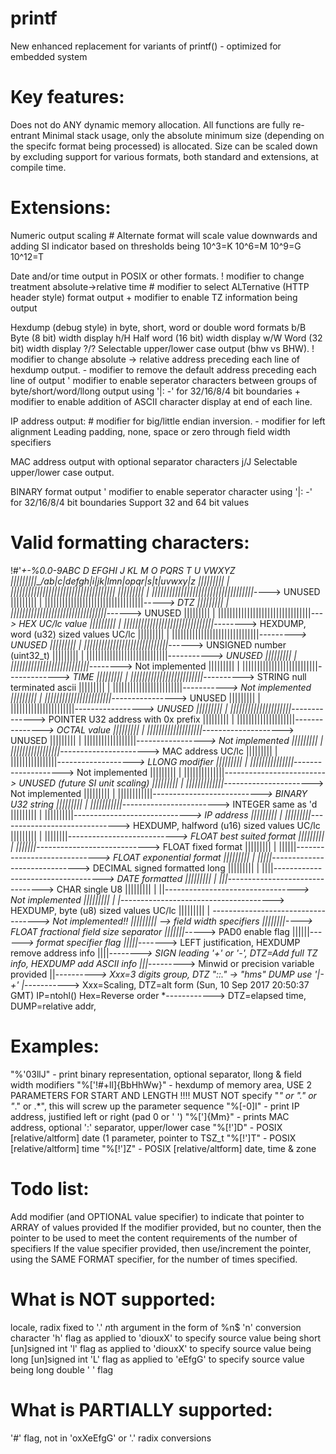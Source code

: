 # printf
  New enhanced replacement for variants of printf() - optimized for embedded system

# Key features:
  Does not do ANY dynamic memory allocation.
  All functions are fully re-entrant
  Minimal stack usage, only the absolute minimum size (depending on the specifc format being processed) is allocated.
  Size can be scaled down by excluding support for various formats, both standard and extensions, at compile time.

# Extensions:
  Numeric output scaling
  	#	Alternate format will scale value downwards and adding SI indicator based on thresholds being
  		10^3=K  10^6=M  10^9=G  10^12=T
  		
  Date and/or time output in POSIX or other formats.
    !	modifier to change treatment absolute->relative time
    #	modifier to select ALTernative (HTTP header style) format output
    +	modifier to enable TZ information being output
    
  Hexdump (debug style) in byte, short, word or double word formats
  	b/B	Byte (8 bit) width display
  	h/H	Half word (16 bit) width display
  	w/W	Word (32 bit) width display
    ?/?	Selectable upper/lower case output (bhw vs BHW).
    !	modifier to change absolute -> relative address preceding each line of hexdump output.
    -	modifier to remove the default address preceding each line of output
    '	modifier to enable seperator characters between groups of byte/short/word/llong
    	output using '|: -' for 32/16/8/4 bit boundaries
    +	modifier to enable addition of ASCII character display at end of each line.
    
  IP address output:
    # 	modifier for big/little endian inversion.
    -	modifier for left alignment
  	  	Leading padding, none, space or zero through field width specifiers
    
  MAC address output with optional separator characters
    j/J Selectable upper/lower case output.

  BINARY format output
    '	modifier to enable seperator character using '|: -' for 32/16/8/4 bit boundaries
		Support 32 and 64 bit values
  
# Valid formatting characters:
  !#'*+-%0.0-9ABC D EFGHI J KL M O PQRS T U VWXYZ
  |||||||||\_/ab|c|defgh|i|jk|lmn|opqr|s|t|uvwxy|z
  ||||||||| | ||||||||||||||||||||||||||||||||||||
  ||||||||| | |||||||||||||||||||||||||||||||||||*----> UNUSED
  ||||||||| | ||||||||||||||||||||||||||||||||||*-----> DTZ
  ||||||||| | |||||||||||||||||||||||||||||||||*------> UNUSED
  ||||||||| | ||||||||||||||||||||||||||||||||*---> HEX UC/lc value
  ||||||||| | |||||||||||||||||||||||||||||||*--------> HEXDUMP, word (u32) sized values UC/lc
  ||||||||| | ||||||||||||||||||||||||||||||*---------> UNUSED
  ||||||||| | |||||||||||||||||||||||||||||*------> UNSIGNED number (uint32_t)
  ||||||||| | ||||||||||||||||||||||||||||*-----------> UNUSED
  ||||||||| | |||||||||||||||||||||||||||*--------> Not implemented
  ||||||||| | ||||||||||||||||||||||||||*-------------> TIME
  ||||||||| | |||||||||||||||||||||||||*----------> STRING null terminated ascii
  ||||||||| | ||||||||||||||||||||||||*-----------> Not implemented
  ||||||||| | |||||||||||||||||||||||*----------------> UNUSED
  ||||||||| | ||||||||||||||||||||||*-----------------> UNUSED
  ||||||||| | |||||||||||||||||||||*--------------> POINTER U32 address with 0x prefix
  ||||||||| | ||||||||||||||||||||*---------------> OCTAL value
  ||||||||| | |||||||||||||||||||*--------------------> UNUSED
  ||||||||| | ||||||||||||||||||*-----------------> Not implemented
  ||||||||| | |||||||||||||||||*----------------------> MAC address UC/lc
  ||||||||| | ||||||||||||||||*-------------------> LLONG modifier
  ||||||||| | |||||||||||||||*--------------------> Not implemented
  ||||||||| | ||||||||||||||*-------------------------> UNUSED (future SI unit scaling)
  ||||||||| | |||||||||||||*----------------------> Not implemented
  ||||||||| | ||||||||||||*---------------------------> BINARY U32 string
  ||||||||| | |||||||||||*------------------------> INTEGER same as 'd
  ||||||||| | ||||||||||*-----------------------------> IP address
  ||||||||| | |||||||||*------------------------------> HEXDUMP, halfword (u16) sized values UC/lc
  ||||||||| | ||||||||*---------------------------> FLOAT best suited format
  ||||||||| | |||||||*----------------------------> FLOAT fixed format
  ||||||||| | ||||||*-----------------------------> FLOAT exponential format
  ||||||||| | |||||*------------------------------> DECIMAL signed formatted long
  ||||||||| | ||||*-----------------------------------> DATE formatted
  ||||||||| | |||*--------------------------------> CHAR single U8
  ||||||||| | ||*---------------------------------> Not implemented
  ||||||||| | |*--------------------------------------> HEXDUMP, byte (u8) sized values UC/lc
  ||||||||| | *-----------------------------------> Not implemented!!
  ||||||||| *--> field width specifiers
  ||||||||*----> FLOAT fractional field size separator
  |||||||*-----> PAD0 enable flag
  ||||||*------> format specifier flag
  |||||*-------> LEFT justification, HEXDUMP remove address info
  ||||*--------> SIGN leading '+' or '-',	DTZ=Add full TZ info, HEXDUMP add ASCII info
  |||*---------> Minwid or precision variable provided
  ||*----------> Xxx=3 digits group, DTZ "::." -> "hms"	DUMP use '|-+'
  |*-----------> Xxx=Scaling, DTZ=alt form (Sun, 10 Sep 2017 20:50:37 GMT) IP=ntohl() Hex=Reverse order
  *------------> DTZ=elapsed time,	DUMP=relative addr,

# Examples:
   "%'03llJ"			- print binary representation, optional separator, llong & field width modifiers
	"%['!#+ll]{BbHhWw}"	- hexdump of memory area, USE 2 PARAMETERS FOR START AND LENGTH !!!!
 						MUST NOT specify "*" or "." or "*." or .*", this will screw up the parameter sequence
	"%[-0]I"			- print IP address, justified left or right (pad 0 or ' ')
	"%[']{Mm}"			- prints MAC address, optional ':' separator, upper/lower case
	"%[!']D"			- POSIX [relative/altform] date (1 parameter, pointer to TSZ_t
	"%[!']T"			- POSIX [relative/altform] time
	"%[!']Z"			- POSIX [relative/altform] date, time & zone

# Todo list:
   Add modifier (and OPTIONAL value specifier) to indicate that pointer to ARRAY of values provided
   If the modifier provided, but no counter, then the pointer to be used to meet the content requirements of the number of specifiers
   If the value specifier provided, then use/increment the pointer, using the SAME FORMAT specifier, for the number of times specified.

# What is NOT supported:
  locale, radix fixed to '.'
  *n*th argument in the form of %n$
  'n' conversion character
  'h' flag as applied to 'diouxX' to specify source value being short [un]signed int
  'l' flag as applied to 'diouxX' to specify source value being long [un]signed int
  'L' flag as applied to 'eEfgG' to specify source value being long double
  ' ' flag

# What is PARTIALLY supported:
  '#' flag, not in 'oxXeEfgG' or '.' radix conversions
